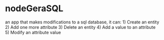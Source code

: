 # nodeGeraSQL
an app that makes modifications to a sql database, it can: 1) Create an entity  2) Add one more attribute  3) Delete an entity  4) Add a value to an attribute  5) Modify an attribute value
